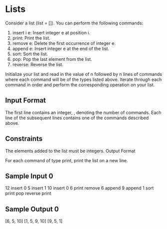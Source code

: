 # Lists
Consider a list (list = []). You can perform the following commands:

1. insert i e: Insert integer e at position i.
2. print: Print the list.
3. remove e: Delete the first occurrence of integer e.
4. append e: Insert integer e at the end of the list.
5. sort: Sort the list.
6. pop: Pop the last element from the list.
7. reverse: Reverse the list.

Initialize your list and read in the value of n followed by n lines of commands where each command will be of the  types listed above. Iterate through each command in order and perform the corresponding operation on your list.

## Input Format

The first line contains an integer, , denoting the number of commands. 
Each line  of the  subsequent lines contains one of the commands described above.

## Constraints

The elements added to the list must be integers.
Output Format

For each command of type print, print the list on a new line.

## Sample Input 0

12
insert 0 5
insert 1 10
insert 0 6
print
remove 6
append 9
append 1
sort
print
pop
reverse
print

## Sample Output 0

[6, 5, 10]
[1, 5, 9, 10]
[9, 5, 1]